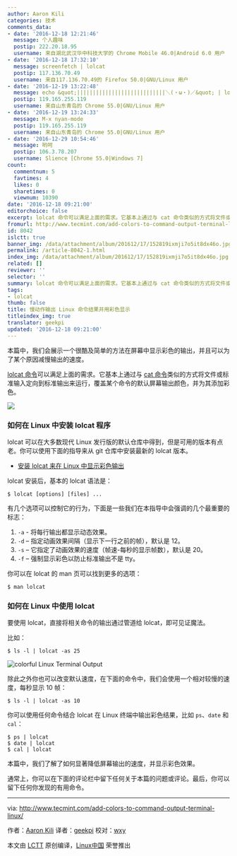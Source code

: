 ```yaml
---
author: Aaron Kili
categories: 技术
comments_data:
- date: '2016-12-18 12:21:46'
  message: 个人趣味
  postip: 222.20.18.95
  username: 来自湖北武汉华中科技大学的 Chrome Mobile 46.0|Android 6.0 用户
- date: '2016-12-18 17:32:10'
  message: screenfetch | lolcat
  postip: 117.136.70.49
  username: 来自117.136.70.49的 Firefox 50.0|GNU/Linux 用户
- date: '2016-12-19 13:22:48'
  message: echo &quot;||||||||||||||||||||||||||||＼(・ω・)／&quot; | lolcat -ad 400
  postip: 119.165.255.119
  username: 来自山东青岛的 Chrome 55.0|GNU/Linux 用户
- date: '2016-12-19 13:24:33'
  message: M-x nyan-mode
  postip: 119.165.255.119
  username: 来自山东青岛的 Chrome 55.0|GNU/Linux 用户
- date: '2016-12-29 10:54:46'
  message: 哟呵
  postip: 106.3.78.207
  username: Slience [Chrome 55.0|Windows 7]
count:
  commentnum: 5
  favtimes: 4
  likes: 0
  sharetimes: 0
  viewnum: 10390
date: '2016-12-18 09:21:00'
editorchoice: false
excerpt: lolcat 命令可以满足上面的需求。它基本上通过与 cat 命令类似的方式将文件或标准输入定向到标准输出来运行，覆盖某个命令的默认屏幕输出颜色，并为其添加彩色。
fromurl: http://www.tecmint.com/add-colors-to-command-output-terminal-linux/
id: 8042
islctt: true
banner_img: /data/attachment/album/201612/17/152819ixmji7o5it8dx46o.jpg
permalink: /article-8042-1.html
index_img: /data/attachment/album/201612/17/152819ixmji7o5it8dx46o.jpg.thumb.jpg
related: []
reviewer: ''
selector: ''
summary: lolcat 命令可以满足上面的需求。它基本上通过与 cat 命令类似的方式将文件或标准输入定向到标准输出来运行，覆盖某个命令的默认屏幕输出颜色，并为其添加彩色。
tags:
- lolcat
thumb: false
title: 慢动作输出 Linux 命令结果并用彩色显示
titleindex_img: true
translator: geekpi
updated: '2016-12-18 09:21:00'
---
```


本篇中，我们会展示一个很酷及简单的方法在屏幕中显示彩色的输出，并且可以为了某个原因减慢输出的速度。


[lolcat 命令](/article-5798-1.html)可以满足上面的需求。它基本上通过与 [cat 命令](http://www.tecmint.com/13-basic-cat-command-examples-in-linux/)类似的方式将文件或标准输入定向到标准输出来运行，覆盖某个命令的默认屏幕输出颜色，并为其添加彩色。


![](/data/attachment/album/201612/17/152819ixmji7o5it8dx46o.jpg)


### 如何在 Linux 中安装 lolcat 程序


lolcat 可以在大多数现代 Linux 发行版的默认仓库中得到，但是可用的版本有点老。你可以使用下面的指导来从 git 仓库中安装最新的 lolcat 版本。


* [安装 lolcat 来在 Linux 中显示彩色输出](/article-5798-1.html)


lolcat 安装后，基本的 lolcat 语法是：



```
$ lolcat [options] [files] ...

```

有几个选项可以控制它的行为，下面是一些我们在本指导中会强调的几个最重要的标志：


1. `-a` - 将每行输出都显示动态效果。
2. `-d` – 指定动画效果间隔（显示下一行之前的帧），默认是 12。
3. `-s` – 它指定了动画效果的速度（帧速-每秒的显示帧数），默认是 20。
4. `-f` – 强制显示彩色以防止标准输出不是 tty。


你可以在 lolcat 的 man 页可以找到更多的选项：



```
$ man lolcat 

```

### 如何在 Linux 中使用 lolcat


要使用 lolcat，直接将相关命令的输出通过管道给 lolcat，即可见证魔法。


比如：



```
$ ls -l | lolcat -as 25

```

![colorful Linux Terminal Output](/data/attachment/album/201612/17/152851sllb8bcnriq8bw8x.gif)


除此之外你也可以改变默认速度，在下面的命令中，我们会使用一个相对较慢的速度，每秒显示 10 帧：



```
$ ls -l | lolcat -as 10

```

你可以使用任何命令结合 lolcat 在 Linux 终端中输出彩色结果，比如 `ps`、`date` 和 `cal`：



```
$ ps | lolcat
$ date | lolcat
$ cal | lolcat

```

本篇中，我们了解了如何显著降低屏幕输出的速度，并显示彩色效果。


通常上，你可以在下面的评论栏中留下任何关于本篇的问题或评论。最后，你可以留下任何你发现的有用命令。




---


via: <http://www.tecmint.com/add-colors-to-command-output-terminal-linux/>


作者：[Aaron Kili](http://www.tecmint.com/author/aaronkili/) 译者：[geekpi](https://github.com/geekpi) 校对：[wxy](https://github.com/wxy)


本文由 [LCTT](https://github.com/LCTT/TranslateProject) 原创编译，[Linux中国](https://linux.cn/) 荣誉推出